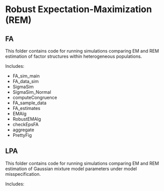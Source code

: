 # Robust Expectation-Maximization (REM)

## FA
This folder contains code for running simulations
comparing EM and REM estimation of factor structures
within heterogeneous populations.

Includes:
- FA_sim_main
- FA_data_sim
- SigmaSim
- SigmaSim_Normal
- computeCongruence
- FA_sample_data
- FA_estimates
- EMAlg
- RobustEMAlg
- checkEpsFA
- aggregate
- PrettyFig


## LPA
This folder contains code for running simulations
comparing EM and REM estimation of Gaussian mixture model parameters
under model misspecification.

Includes:


